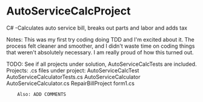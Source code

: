 # AutoServiceCalcProject
C# -Calculates auto service bill, breaks out parts and labor and adds tax

Notes:  This was my first try coding doing TDD and I'm excited about it.
        The process felt cleaner and smoother, and I didn't waste time
        on coding things that weren't absolutely necessary. I am really
        proud of how this turned out.
        
        
TODO:   See if all projects under solution, AutoServiceCalcTests are included.
        Projects:                       .cs files under project:
        AutoServiceCalcTest             AutoServiceCalculatorTests.cs
        AutoServiceCalculator           AutoServiceCalculator.cs
        RepairBillProject               form1.cs
        
        Also: ADD COMMENTS
       
        
